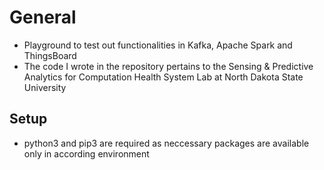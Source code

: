 # General
- Playground to test out functionalities in Kafka, Apache Spark and ThingsBoard
- The code I wrote in the repository pertains to the Sensing & Predictive Analytics for Computation Health System Lab at North Dakota State University

## Setup
- python3 and pip3 are required as neccessary packages are available only in according environment
